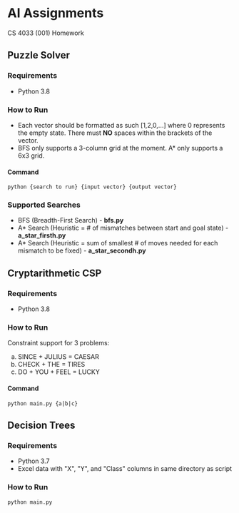 # AI Assignments 
CS 4033 (001) Homework

## Puzzle Solver

### Requirements
* Python 3.8

### How to Run
* Each vector should be formatted as such [1,2,0,...] where 0 represents the empty state. There must **NO** spaces
within the brackets of the vector.
* BFS only supports a 3-column grid at the moment. A* only supports a 6x3 grid.

#### Command
    python {search to run} {input vector} {output vector}

### Supported Searches
* BFS (Breadth-First Search) - **bfs.py**
* A* Search (Heuristic = # of mismatches between start and goal state) - **a_star_firsth.py**
* A* Search (Heuristic = sum of smallest # of moves needed for each mismatch to be fixed) - **a_star_secondh.py**

## Cryptarithmetic CSP

### Requirements
* Python 3.8

### How to Run
Constraint support for 3 problems:

<ol type="a">
    <li>SINCE + JULIUS = CAESAR</li>
    <li>CHECK + THE = TIRES</li>
    <li>DO + YOU + FEEL = LUCKY</li>
</ol>

#### Command
    python main.py {a|b|c}

## Decision Trees

### Requirements
* Python 3.7
* Excel data with "X", "Y", and "Class" columns in same directory as script

### How to Run
    python main.py
